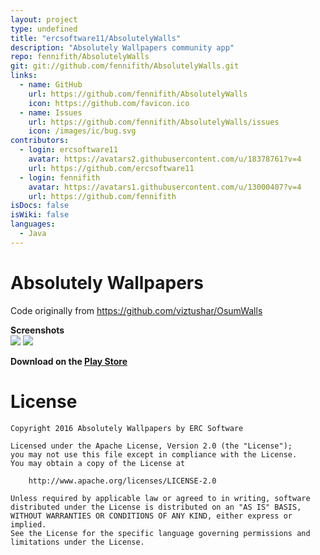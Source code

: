 ```yaml
---
layout: project
type: undefined
title: "ercsoftware11/AbsolutelyWalls"
description: "Absolutely Wallpapers community app"
repo: fennifith/AbsolutelyWalls
git: git://github.com/fennifith/AbsolutelyWalls.git
links:
  - name: GitHub
    url: https://github.com/fennifith/AbsolutelyWalls
    icon: https://github.com/favicon.ico
  - name: Issues
    url: https://github.com/fennifith/AbsolutelyWalls/issues
    icon: /images/ic/bug.svg
contributors:
  - login: ercsoftware11
    avatar: https://avatars2.githubusercontent.com/u/18378761?v=4
    url: https://github.com/ercsoftware11
  - login: fennifith
    avatar: https://avatars1.githubusercontent.com/u/13000407?v=4
    url: https://github.com/fennifith
isDocs: false
isWiki: false
languages:
  - Java
---
```


# Absolutely Wallpapers

Code originally from https://github.com/viztushar/OsumWalls

<b>Screenshots</b>
<br/>
<img src="https://lh3.googleusercontent.com/ZQQTDf8LX_TJhrwmvOh9n1VV5dPzfvZ6JE1ER12T7HsnhmegTNaet4KEK3tN5ZtqNZr1=h900-rw"/>
<img src="https://lh3.googleusercontent.com/HkD7P7J_uQ4MRDvycgMWpbtj5zMyBf6TP-b2uiJ7o-5byO_APzxoyKsEcjYxc5N2EQc=h900-rw"/>


<b>Download on the <a href="https://play.google.com/store/apps/details?id=com.erc.software.absolutelywallpapers">Play Store</a></b>


License
=======
```
Copyright 2016 Absolutely Wallpapers by ERC Software

Licensed under the Apache License, Version 2.0 (the "License");
you may not use this file except in compliance with the License.
You may obtain a copy of the License at

    http://www.apache.org/licenses/LICENSE-2.0

Unless required by applicable law or agreed to in writing, software
distributed under the License is distributed on an "AS IS" BASIS,
WITHOUT WARRANTIES OR CONDITIONS OF ANY KIND, either express or implied.
See the License for the specific language governing permissions and
limitations under the License.
```

